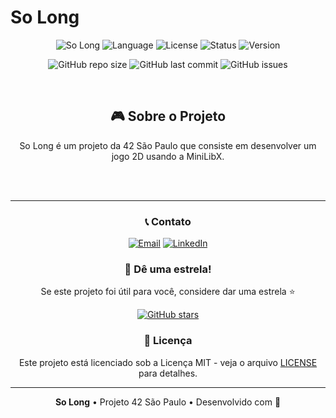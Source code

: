 # So Long 

<div align="center">

<div align="center">

![So Long](https://img.shields.io/badge/42-São_Paulo-0056D2?style=for-the-badge&logo=42&logoColor=white)
![Language](https://img.shields.io/badge/C-A8B9CC?style=for-the-badge&logo=c&logoColor=black)
![License](https://img.shields.io/badge/License-MIT-32CD32?style=for-the-badge)
![Status](https://img.shields.io/badge/Status-Completed-success?style=for-the-badge)
![Version](https://img.shields.io/badge/Version-1.0.0-blue?style=for-the-badge)

</div>

<div align="center">

![GitHub repo size](https://img.shields.io/github/repo-size/ZimboSebastiao/so_long?style=flat-square&color=0056D2)
![GitHub last commit](https://img.shields.io/github/last-commit/ZimboSebastiao/so_long?style=flat-square&color=32CD32)
![GitHub issues](https://img.shields.io/github/issues/ZimboSebastiao/so_long?style=flat-square&color=orange)

</div>

</div>

<!-- Conteúdo-->
<br>

<div align="center">

## 🎮 Sobre o Projeto

So Long é um projeto da 42 São Paulo que consiste em desenvolver um jogo 2D usando a MiniLibX.

</div>

<br>
<br>

<!-- Divisor -->
<div align="center">
  
---
  
</div>

<!-- Footer -->
<div align="center">

### 📞 Contato

[![Email](https://img.shields.io/badge/Email-D14836?style=for-the-badge&logo=gmail&logoColor=white)](mailto:gloriasebastiao7@gmail.com)
[![LinkedIn](https://img.shields.io/badge/LinkedIn-0077B5?style=for-the-badge&logo=linkedin&logoColor=white)](https://www.linkedin.com/in/zimbo-sebasti%C3%A3o-3397a1195/)


### 🌟 Dê uma estrela!

Se este projeto foi útil para você, considere dar uma estrela ⭐

[![GitHub stars](https://img.shields.io/github/stars/ZimboSebastiao/so_long?style=social)](https://github.com/ZimboSebastiao/so_long)

### 📄 Licença

Este projeto está licenciado sob a Licença MIT - veja o arquivo [LICENSE](LICENSE) para detalhes.

---

**So Long** • Projeto 42 São Paulo • Desenvolvido com 💙

</div>